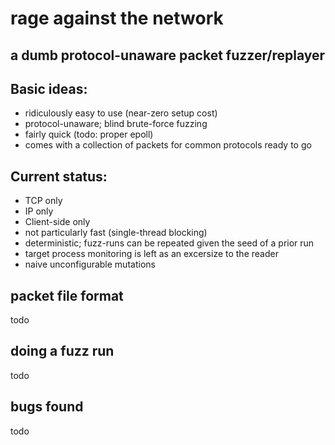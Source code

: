 rage against the network
========================

a dumb protocol-unaware packet fuzzer/replayer
----------------------------------------------

## Basic ideas:
* ridiculously easy to use (near-zero setup cost)
* protocol-unaware; blind brute-force fuzzing
* fairly quick (todo: proper epoll)
* comes with a collection of packets for common protocols ready to go

## Current status:
* TCP only
* IP only
* Client-side only
* not particularly fast (single-thread blocking)
* deterministic; fuzz-runs can be repeated given the seed of a prior run
* target process monitoring is left as an excersize to the reader
* naive unconfigurable mutations

## packet file format
todo

## doing a fuzz run
todo

## bugs found
todo
